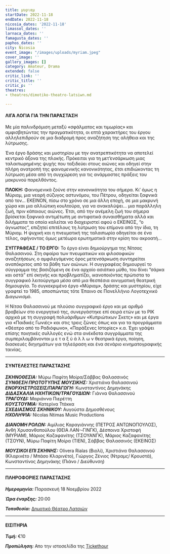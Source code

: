 ```yaml
---
title: μυριαμ
startDate: 2022-11-18
endDate: 2022-11-18
nicosia_dates: '2022-11-18'
limassol_dates: ''
larnaca_dates: ''
famagusta_dates: ''
paphos_dates: ''
city: Nicosia
event_image: "/images/uploads/myriam.jpeg"
cover_image: ''
gallery_images: []
category: Amateur, Drama
extended: false
critic_link: ''
critic_title: ''
critic_p: ''
theatres:
- theatres/dimotiko-theatro-latsiwn.md

---
```

#### ΛΙΓΑ ΛΟΓΙΑ ΓΙΑ ΤΗΝ ΠΑΡΑΣΤΑΣΗ

Με μία παλινδρόμιση μεταξύ «σφάλματος και τιμωρίας» και αμφισβητώντας την πραγματικότητα, οι επτά χαρακτήρες του έργου αλληλεπιδρούν σε μια διαδρομή προς αναζήτηση της αλήθεια και της λύτρωσης.

Ένα έργο δράσης και μυστηρίου με την ανατρεπτικότητα να αποτελεί κεντρικό άξονα της πλοκής. Πρόκειται για τη μετ’ενσάρκωση μιας ταλαιπωρημένης ψυχής που ταξιδεύει στους αιώνες και οδηγεί στην πλήρη ανατροπή της φαινομενικής κανονικότητας, έτσι επιδιώκοντας τη λύτρωση μέσα από τη συγχώρεση για τις ανάρμοστες πράξεις του μακρυνού παρελθόντος.

**ΠΛΟΚΗ:** Φαινομενικά ζούνε στην κανονικότητα του σήμερα. Κι’ όμως η Μύριαμ, μια νεαρή σύζυγος αστυνόμου, του Πέτρου, οδηγείται ξαφνικά από τον... ΕΚΕΙΝΟΝ, πίσω στο χρόνο σε μια άλλη εποχή, σε μια μακρυνή χώρα και μια αλλιώτικη κουλτούρα, για να ανακαλύψει... μια παράλληλη ζωή, πριν κάποιους αιώνες. Έτσι, από την ανέμελη ζωή του σήμερα βρίσκεται ξαφνικά αντιμέτωπη με αντιφατικά συναισθήματα αλλά και διλήμματα τα οποία καλείται να διαχειριστεί αφού ο ΕΚΕΙΝΟΣ, “ο άγνωστος”, επιζητεί επιτέλους τη λύτρωση του επίμονα από την ίδια, τη Μύριαμ. Η ψυχική και η πνευματική της ταλαιπωρία οδηγείται σε ένα τέλος, αφήνοντας όμως μετέωρα ερωτηματικά στην κρίση του ακροατή...

**ΣΥΓΓΡΑΦΕΑΣ / ΤΟ ΕΡΓΟ:** Το έργο είναι δημιούργημα της Νίτσας Θαλασσινού. Στη σφαίρα των πνευματικών και φιλοσοφικών αναζητήσεων, ο αμφιλεγόμενος όρος μετενσάρκωση συντηρείται αναπόκριτος από τα βάθη των αιώνων. Η συγγραφέας δημιουργεί το σύγγραμμα της βασιζόμενη σε ένα αρχαίο ασιάτικο μύθο, του δίνει “σάρκα και οστά” επί σκηνής και προβληματίζει, ικανοποιόντας πρώτιστα το συγγραφικό λειτούργημα μέσα από μια θεσπέσια αινιγματική θεατρική δημιουργία. Το συγκεκριμένο έργο «Μύριαμ», δράσης και μυστηρίου, είχε γραφτεί το 1985, αποσπώντας τότε Έπαινο σε Πανελλήνιο Λογοτεχνικό Διαγωνισμό.

​Η Νίτσα Θαλασσινού με πλούσιο συγγραφικό έργο και με αριθμό βραβείων στο ενεργητικό της, συνεργάστηκε επί σειρά ετών με το ΡΙΚ αρχικά με τη συγγραφή πολυάριθμων «Κυπριώτικων Σκετς» και με έργα για «Παιδικές Γωνιές» και στις τρεις ζώνες όπως και για τα προγράμματα «Θέατρο από το Ραδιόφωνο», «Παράξενες Ιστορίες» κ.α. Έχει γράψει επίσης ποιητικές συλλογές ενώ στα ανέκδοτα συγγράμματα της συμπεριλαμβάνονται μ ε τ α ξ ύ ά λ λ ω ν θεατρικά έργα, ποίηση, διασκευές διηγημάτων για τηλεόραση και ένα σενάριο κινηματογραφικής ταινίας.

***

#### ΣΥΝΤΕΛΕΣΤΕΣ ΠΑΡΑΣΤΑΣΗΣ

**_ΣΚΗΝΟΘΕΣΙΑ:_** Μύρω Παφίτη Μοίρα/Σάββας Θαλασσινός  
**_ΣΥΝΘΕΣΗ ΠΡΩΤΟΤΥΠΗΣ ΜΟΥΣΙΚΗΣ:_** Χριστιάνα Θαλασσινού  
**_ΕΝΟΡΧΗΣΤΡΩΣΕΙΣ/ΠΑΡΑΓΩΓΗ:_** Κωνσταντίνος Δημηνάκης  
**_ΔΙΔΑΣΚΑΛΙΑ ΗΧΗΤΙΚΩΝ/ΤΡΑΓΟΥΔΙΩΝ:_** Γιάννα Θαλασσινού  
**_ΤΡΑΓΟΥΔΙ:_** Μαριάννα Πιερέττη  
**_ΚΟΥΣΤΟΥΜΙΑ:_** Κατερίνα Ττάκκα  
**_ΣΧΕΔΙΑΣΜΟΣ ΣΚΗΝΙΚΟΥ:_** Αυγούστα Δημοσθένους  
**_ΗΧΟΛΗΨΙΑ:_** Nicolas Ntimas Music Productions

**_ΔΙΑΝΟΜΗ ΡΟΛΩΝ:_** Αιμίλιος Καραγιάννης (ΠΕΤΡΟΣ ΑΝΤΩΝΟΠΟΥΛΟΣ), Ανθή Χρυσανθοπούλου (ΘΕΙΑ ΛΑΝ-­‐ΓΙΝΓΚ), Δέσποινα Χριστοφή (ΜΥΡΙΑΜ), Μάριος Καζαφανίτης (ΤΣΟΥΑΝΓΚ), Μάριος Καζαφανίτης (ΤΣΟΥΝ), Μύρω Παφίτη Μοίρα (ΤΙΕΝ), Σάββας Θαλασσινός (ΕΚΕΙΝΟΣ)

**_ΜΟΥΣΙΚΟΙ ΕΠΙ ΣΚΗΝΗΣ:_** Olivera Rialas (Βιολί), Χριστιάνα Θαλασσινού (Κλαρινέτο / Μπάσο Κλαρινέτο), Γιώργος Ζένιος (Ντραμς/ Κρουστά), Κωνσταντίνος Δημηνάκης (Πιάνο / Διεύθυνση)

***

#### ΠΛΗΡΟΦΟΡΙΕΣ ΠΑΡΑΣΤΑΣΗΣ

**_Ημερομηνία:_** Παρασκευή 18 Νοεμβρίου 2022

**_Ώρα έναρξης:_** 20:00

**_Τοποθεσία:_** [Δημοτικό Θέατρο Λατσιών](?#map)

***

#### ΕΙΣΙΤΗΡΙΑ

**_Τιμή:_** €10

**_Προπώληση:_** Απο την ιστοσελίδα της [Tickethour](https://shop.tickethour.com/ticketmaster_se_4015.html)